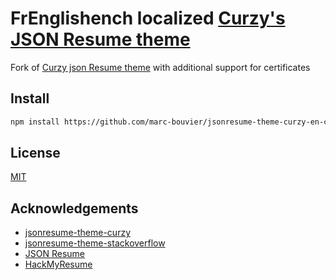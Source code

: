 # FrEnglishench localized [Curzy's JSON Resume theme](https://github.com/Curzy/jsonresume-theme-curzy)

Fork of [Curzy json Resume theme](https://github.com/Curzy/jsonresume-theme-curzy) with additional support for certificates

## Install

```bash
npm install https://github.com/marc-bouvier/jsonresume-theme-curzy-en-certs
```

## License

[MIT](https://choosealicense.com/licenses/mit/)
  
## Acknowledgements

- [jsonresume-theme-curzy](https://github.com/Curzy/jsonresume-theme-curzy)
- [jsonresume-theme-stackoverflow](https://github.com/phoinixi/jsonresume-theme-stackoverflow)
- [JSON Resume](https://jsonresume.org/)
- [HackMyResume](https://github.com/hacksalot/HackMyResume)

